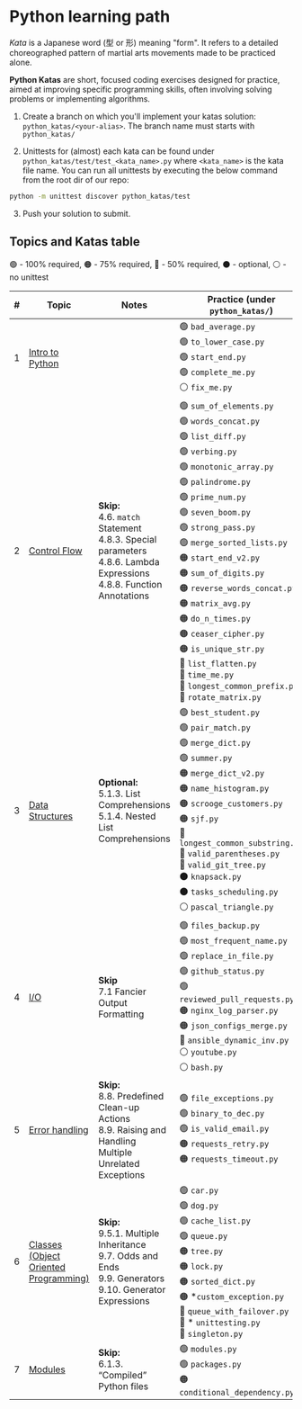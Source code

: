# Python learning path

_Kata_ is a Japanese word (型 or 形) meaning "form". It refers to a detailed choreographed pattern of martial arts movements made to be practiced alone.

**Python Katas** are short, focused coding exercises designed for practice, aimed at improving specific programming skills, often involving solving problems or implementing algorithms.

1. Create a branch on which you'll implement your katas solution: `python_katas/<your-alias>`. The branch name must starts with `python_katas/`

2. Unittests for (almost) each kata can be found under `python_katas/test/test_<kata_name>.py` where `<kata_name>` is the kata file name. You can run all unittests by executing the below command from the root dir of our repo:

```bash
python -m unittest discover python_katas/test
```


3. Push your solution to submit. 

## Topics and Katas table

🟢 - 100% required, 🟠 - 75% required, 🔴 - 50% required, ⚫ - optional, ⚪ - no unittest 

| # | Topic                                                                                    | Notes                                                                                                                        | Practice (under `python_katas/`)                                                                                                                                                                                                                                                                                                                                                                                                                                                                                             | Demos                                                                                                                                                                                                                                                                             |
|---|------------------------------------------------------------------------------------------|------------------------------------------------------------------------------------------------------------------------------|------------------------------------------------------------------------------------------------------------------------------------------------------------------------------------------------------------------------------------------------------------------------------------------------------------------------------------------------------------------------------------------------------------------------------------------------------------------------------------------------------------------------------|-----------------------------------------------------------------------------------------------------------------------------------------------------------------------------------------------------------------------------------------------------------------------------------|
| 1 | [Intro to Python](https://docs.python.org/3.11/tutorial/introduction.html)               |                                                                                                                              | 🟢 `bad_average.py`<br>🟢 `to_lower_case.py`<br>🟢 `start_end.py`<br>🟢 `complete_me.py`<br>⚪ `fix_me.py`                                                                                                                                                                                                                                                                                                                                                                                                                    |                                                                                                                                                                                                                                                                                   |
| 2 | [Control Flow](https://docs.python.org/3.11/tutorial/controlflow.html)                   | **Skip:**<br>4.6. `match` Statement<br>4.8.3. Special parameters<br>4.8.6. Lambda Expressions<br>4.8.8. Function Annotations | 🟢 `sum_of_elements.py`<br>🟢 `words_concat.py`<br>🟢 `list_diff.py`<br>🟢 `verbing.py`<br>🟢 `monotonic_array.py`<br>🟢 `palindrome.py`<br>🟢 `prime_num.py`<br>🟢 `seven_boom.py`<br>🟢 `strong_pass.py`<br>🟢 `merge_sorted_lists.py`<br>🟠 `start_end_v2.py`<br>🟠 `sum_of_digits.py`<br>🟠 `reverse_words_concat.py`<br>🟠 `matrix_avg.py`<br>🟠 `do_n_times.py`<br>🟠 `ceaser_cipher.py`<br>🟠 `is_unique_str.py`<br>🔴 `list_flatten.py`<br>🔴 `time_me.py`<br>🔴 `longest_common_prefix.py`<br>🔴 `rotate_matrix.py` | 1. [Debugging demo](../python_demos/debug_demo.py)<br>2. [whai_i_do.py](../python_demos/what_i_do.py)                                                                                                                                                                             |
| 3 | [Data Structures](https://docs.python.org/3.11/tutorial/datastructures.html)             | **Optional:**<br>5.1.3. List Comprehensions<br>5.1.4. Nested List Comprehensions                                             | 🟢 `best_student.py`<br>🟢 `pair_match.py`<br>🟢 `merge_dict.py`<br>🟢 `summer.py`<br>🟠 `merge_dict_v2.py`<br>🟠 `name_histogram.py`<br>🟠 `scrooge_customers.py`<br>🟠 `sjf.py`<br>🔴 `longest_common_substring.py`<br>🔴 `valid_parentheses.py`<br>🔴 `valid_git_tree.py`<br>⚫ `knapsack.py`<br>⚫ `tasks_scheduling.py`<br>⚪ `pascal_triangle.py`                                                                                                                                                                         | 1. [Queue](../python_demos/myqueue.py)<br>2. [Stack](../python_demos/mystack.py)<br>3. [Intro to complexity](../tutorials/python_complexity.ipynb)<br>4. [Unique list](../python_demos/unique_list.py)<br>5. [Immutability and functions](../tutorials/python_immutability.ipynb) |
| 4 | [I/O](https://docs.python.org/3.11/tutorial/inputoutput.html)                            | **Skip**<br>7.1 Fancier Output Formatting                                                                                    | 🟢 `files_backup.py`<br>🟢 `most_frequent_name.py`<br>🟢 `replace_in_file.py`<br>🟢 `github_status.py`<br>🟢 `reviewed_pull_requests.py`<br>🟠 `nginx_log_parser.py`<br>🟠 `json_configs_merge.py`<br>🔴 `ansible_dynamic_inv.py`<br>⚪ `youtube.py`<br>⚪ `bash.py`                                                                                                                                                                                                                                                           | 1. [`requests` package](https://requests.readthedocs.io/en/latest/)                                                                                                                                                                                                               |
| 5 | [Error handling](https://docs.python.org/3.11/tutorial/errors.html)                      | **Skip:**<br>8.8. Predefined Clean-up Actions<br>8.9. Raising and Handling Multiple Unrelated Exceptions                     | 🟢 `file_exceptions.py`<br>🟢 `binary_to_dec.py`<br>🟢 `is_valid_email.py`<br>🟠 `requests_retry.py`<br>🟠 `requests_timeout.py`                                                                                                                                                                                                                                                                                                                                                                                             | 1. [Retry algorithms]()                                                                                                                                                                                                                                                           |
| 6 | [Classes (Object Oriented Programming)](https://docs.python.org/3/tutorial/classes.html) | **Skip:**<br>9.5.1. Multiple Inheritance<br>9.7. Odds and Ends<br>9.9. Generators<br>9.10. Generator Expressions             | 🟢 `car.py`<br>🟢 `dog.py`<br>🟢 `cache_list.py`<br>🟢 `queue.py`<br>🟠 `tree.py`<br>🟠 `lock.py`<br>🟠 `sorted_dict.py`<br>🟠  *`custom_exception.py`<br>🔴 `queue_with_failover.py`<br>🔴 * `unittesting.py`<br>🔴 `singleton.py`                                                                                                                                                                                                                                                                                          | 1. [Back account]()<br>2. [flask]()                                                                                                                                                                                                                                               |
| 7 | [Modules](https://docs.python.org/3.11/tutorial/modules.html)                            | **Skip:**<br>6.1.3. “Compiled” Python files                                                                                  | 🟢 `modules.py`<br>🟢 `packages.py`<br>🟠 `conditional_dependency.py`                                                                                                                                                                                                                                                                                                                                                                                                                                                        |                                                                                                                                                                                                                                                                                   |



